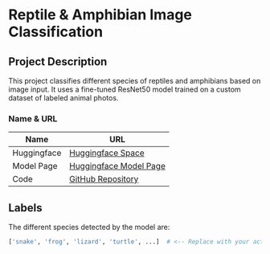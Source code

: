 # Reptile & Amphibian Image Classification

## Project Description
This project classifies different species of reptiles and amphibians based on image input. It uses a fine-tuned ResNet50 model trained on a custom dataset of labeled animal photos.

### Name & URL
| Name          | URL |
|---------------|-----|
| Huggingface   | [Huggingface Space](https://huggingface.co/spaces/Straueri/ReptileAmphibianClassification) |
| Model Page    | [Huggingface Model Page](https://huggingface.co/Straueri/ReptileAmphibianClassification) |
| Code          | [GitHub Repository](https://github.com/YOUR_USERNAME/reptile-classification) |

## Labels
The different species detected by the model are:

```python
['snake', 'frog', 'lizard', 'turtle', ...]  # <-- Replace with your actual class names from class_names.json
